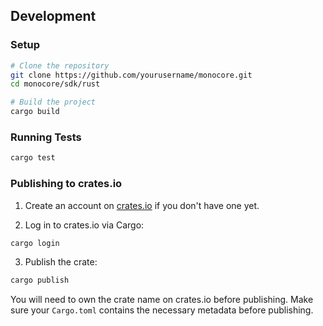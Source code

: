 
## Development

### Setup

```bash
# Clone the repository
git clone https://github.com/yourusername/monocore.git
cd monocore/sdk/rust

# Build the project
cargo build
```

### Running Tests

```bash
cargo test
```

### Publishing to crates.io

1. Create an account on [crates.io](https://crates.io/) if you don't have one yet.

2. Log in to crates.io via Cargo:

```bash
cargo login
```

3. Publish the crate:

```bash
cargo publish
```

You will need to own the crate name on crates.io before publishing. Make sure your `Cargo.toml` contains the necessary metadata before publishing.
